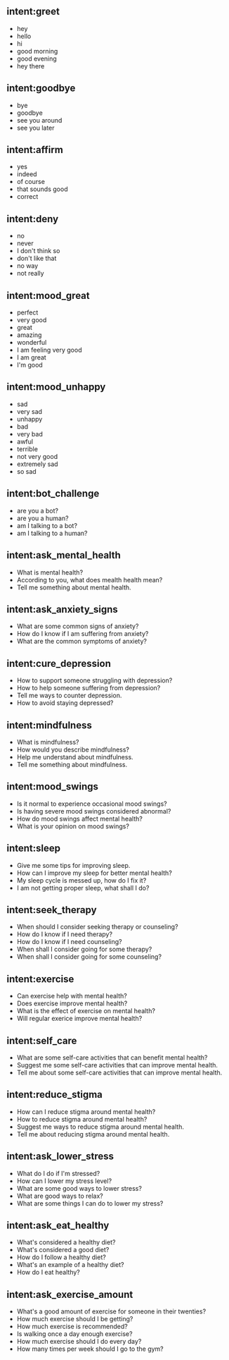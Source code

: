 ## intent:greet
- hey
- hello
- hi
- good morning
- good evening
- hey there

## intent:goodbye
- bye
- goodbye
- see you around
- see you later

## intent:affirm
- yes
- indeed
- of course
- that sounds good
- correct

## intent:deny
- no
- never
- I don't think so
- don't like that
- no way
- not really

## intent:mood_great
- perfect
- very good
- great
- amazing
- wonderful
- I am feeling very good
- I am great
- I'm good

## intent:mood_unhappy
- sad
- very sad
- unhappy
- bad
- very bad
- awful
- terrible
- not very good
- extremely sad
- so sad

## intent:bot_challenge
- are you a bot?
- are you a human?
- am I talking to a bot?
- am I talking to a human?

## intent:ask_mental_health
- What is mental health?
- According to you, what does mealth health mean?
- Tell me something about mental health.

## intent:ask_anxiety_signs
- What are some common signs of anxiety?
- How do I know if I am suffering from anxiety?
- What are the common symptoms of anxiety?

## intent:cure_depression
- How to support someone struggling with depression?
- How to help someone suffering from depression?
- Tell me ways to counter depression.
- How to avoid staying depressed?

## intent:mindfulness
- What is mindfulness?
- How would you describe mindfulness?
- Help me understand about mindfulness.
- Tell me something about mindfulness.

## intent:mood_swings
- Is it normal to experience occasional mood swings?
- Is having severe mood swings considered abnormal?
- How do mood swings affect mental health?
- What is your opinion on mood swings?

## intent:sleep
- Give me some tips for improving sleep.
- How can I improve my sleep for better mental health?
- My sleep cycle is messed up, how do I fix it?
- I am not getting proper sleep, what shall I do?

## intent:seek_therapy
- When should I consider seeking therapy or counseling?
- How do I know if I need therapy?
- How do I know if I need counseling?
- When shall I consider going for some therapy?
- When shall I consider going for some counseling?

## intent:exercise
- Can exercise help with mental health?
- Does exercise improve mental health?
- What is the effect of exercise on mental health?
- Will regular exerice improve mental health?

## intent:self_care
- What are some self-care activities that can benefit mental health?
- Suggest me some self-care activities that can improve mental health.
- Tell me about some self-care activities that can improve mental health.

## intent:reduce_stigma
- How can I reduce stigma around mental health?
- How to reduce stigma around mental health?
- Suggest me ways to reduce stigma around mental health.
- Tell me about reducing stigma around mental health.

## intent:ask_lower_stress
- What do I do if I'm stressed?
- How can I lower my stress level?
- What are some good ways to lower stress?
- What are good ways to relax?
- What are some things I can do to lower my stress?

## intent:ask_eat_healthy
- What's considered a healthy diet?
- What's considered a good diet?
- How do I follow a healthy diet?
- What's an example of a healthy diet?
- How do I eat healthy?

## intent:ask_exercise_amount
- What's a good amount of exercise for someone in their twenties?
- How much exercise should I be getting?
- How much exercise is recommended?
- Is walking once a day enough exercise?
- How much exercise should I do every day?
- How many times per week should I go to the gym?